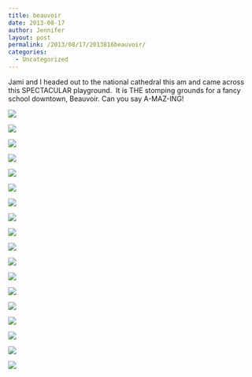 ```yaml
---
title: beauvoir
date: 2013-08-17
author: Jennifer
layout: post
permalink: /2013/08/17/2013816beauvoir/
categories:
  - Uncategorized
---
```

Jami and I headed out to the national cathedral this am and came across this SPECTACULAR playground. &nbsp;It is THE stomping grounds for a fancy school downtown, Beauvoir. Can you say A-MAZ-ING!

<div class="image-gallery-wrapper">
  <p>
    <img src="http://static1.squarespace.com/static/50db6bb3e4b015296cd43789/50dfa5b1e4b0dc6320e0b5ea/520e835de4b0381b503bdb13/1376683716952/2013-08-16+12.49.21.jpg.21.jpg?format=original" />
  </p>

  <p>
    <img src="http://static1.squarespace.com/static/50db6bb3e4b015296cd43789/50dfa5b1e4b0dc6320e0b5ea/520e8319e4b086f44d240f8a/1376683886417/2013-08-16+12.44.29.jpg.29.jpg?format=original" />
  </p>

  <p>
    <img src="http://static1.squarespace.com/static/50db6bb3e4b015296cd43789/50dfa5b1e4b0dc6320e0b5ea/520e8890e4b0f352bf2b38dc/1430547623739/2013-08-16+11.02.47.jpg.47.jpg?format=original" />
  </p>

  <p>
    <img src="http://static1.squarespace.com/static/50db6bb3e4b015296cd43789/50dfa5b1e4b0dc6320e0b5ea/520e823de4b061d57274e56c/1430547603093/2013-08-16+11.22.50.jpg.50.jpg?format=original" />
  </p>

  <p>
    <img src="http://static1.squarespace.com/static/50db6bb3e4b015296cd43789/50dfa5b1e4b0dc6320e0b5ea/520e82cbe4b081bd661d7f3e/1376699055860/2013-08-16+12.15.19.jpg.19.jpg?format=original" />
  </p>

  <p>
    <img src="http://static1.squarespace.com/static/50db6bb3e4b015296cd43789/50dfa5b1e4b0dc6320e0b5ea/520e7eb6e4b02e4272b43b21/1376699470669/2013-08-16+11.08.43.jpg.43.jpg?format=original" />
  </p>

  <p>
    <img src="http://static1.squarespace.com/static/50db6bb3e4b015296cd43789/50dfa5b1e4b0dc6320e0b5ea/520e8124e4b0381b503bd5ab/1376699270117/2013-08-16+11.08.25.jpg.25.jpg?format=original" />
  </p>

  <p>
    <img src="http://static1.squarespace.com/static/50db6bb3e4b015296cd43789/50dfa5b1e4b0dc6320e0b5ea/520e8078e4b0fc6d215d5bae/1376700438258/2013-08-16+11.00.22.jpg.22.jpg?format=original" />
  </p>

  <p>
    <img src="http://static1.squarespace.com/static/50db6bb3e4b015296cd43789/50dfa5b1e4b0dc6320e0b5ea/520e8111e4b07f9a90c25774/1376700631355/2013-08-16+11.03.48.jpg.48.jpg?format=original" />
  </p>

  <p>
    <img src="http://static1.squarespace.com/static/50db6bb3e4b015296cd43789/50dfa5b1e4b0dc6320e0b5ea/520e8170e4b0f352bf2b20b4/1376701220931/2013-08-16+11.14.28.jpg.28.jpg?format=original" />
  </p>

  <p>
    <img src="http://static1.squarespace.com/static/50db6bb3e4b015296cd43789/50dfa5b1e4b0dc6320e0b5ea/520e81b5e4b086f44d240b74/1376700037230/2013-08-16+11.22.14.jpg.14.jpg?format=original" />
  </p>

  <p>
    <img src="http://static1.squarespace.com/static/50db6bb3e4b015296cd43789/50dfa5b1e4b0dc6320e0b5ea/520e8282e4b061d57274e5ec/1376683369728/2013-08-16+11.43.24.jpg.24.jpg?format=original" />
  </p>

  <p>
    <img src="http://static1.squarespace.com/static/50db6bb3e4b015296cd43789/50dfa5b1e4b0dc6320e0b5ea/520e8227e4b0ec9403c79a76/1376700845387/2013-08-16+11.22.38.jpg.38.jpg?format=original" />
  </p>

  <p>
    <img src="http://static1.squarespace.com/static/50db6bb3e4b015296cd43789/50dfa5b1e4b0dc6320e0b5ea/520e82a1e4b02bacee12f5b9/1376701921311/2013-08-16+12.13.19.jpg.19.jpg?format=original" />
  </p>

  <p>
    <img src="http://static1.squarespace.com/static/50db6bb3e4b015296cd43789/50dfa5b1e4b0dc6320e0b5ea/520e82b8e4b0fc6d215d60b2/1376683529968/2013-08-16+12.13.32.jpg.32.jpg?format=original" />
  </p>

  <p>
    <img src="http://static1.squarespace.com/static/50db6bb3e4b015296cd43789/50dfa5b1e4b0dc6320e0b5ea/520e82e1e4b0381b503bda28/1376682739260/2013-08-16+12.28.36.jpg.36.jpg?format=original" />
  </p>

  <p>
    <img src="http://static1.squarespace.com/static/50db6bb3e4b015296cd43789/50dfa5b1e4b0dc6320e0b5ea/520e8868e4b0c6a53737bb0a/1376684153160/2013-08-16+11.00.16.jpg.16.jpg?format=original" />
  </p>

  <p>
    <img src="http://static1.squarespace.com/static/50db6bb3e4b015296cd43789/50dfa5b1e4b0dc6320e0b5ea/520ecb99e4b06234c104b78d/1376701342659/2013-08-16+12.04.48.jpg.48.jpg?format=original" />
  </p>
</div>
